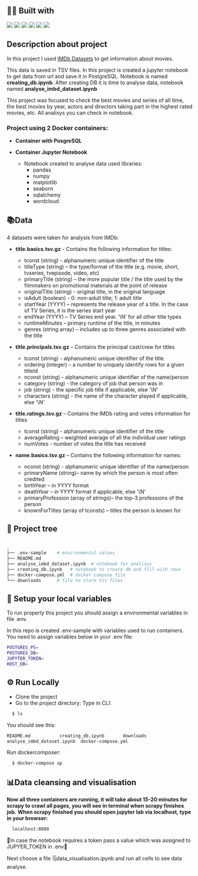 ## 👨‍💻 Built with
<img src="https://img.shields.io/badge/Python-FFD43B?style=for-the-badge&logo=python&logoColor=blue" /> <img src="https://img.shields.io/badge/Docker-2CA5E0?style=for-the-badge&logo=docker&logoColor=white"/> <img src="https://img.shields.io/badge/PostgreSQL-316192?style=for-the-badge&logo=postgresql&logoColor=white" /> <img src="https://img.shields.io/badge/Jupyter-F37626.svg?&style=for-the-badge&logo=Jupyter&logoColor=white" /> <img src="https://img.shields.io/badge/Pandas-2C2D72?style=for-the-badge&logo=pandas&logoColor=white" /> <img src="https://img.shields.io/badge/Numpy-777BB4?style=for-the-badge&logo=numpy&logoColor=white" />

##  Descripction about project
In this project I used [IMDb Datasets](https://www.imdb.com/interfaces/) to get information about movies.

This data is saved in TSV files. In this project is created a jupyter notebook to get data from url and save it in PostgreSQL. Notebook is named **creating_db.ipynb**. After creating DB it is time to analyse data, notebook named **analyse_imbd_dataset.ipynb**

This project was focused to check the best movies and series of all time, the best movies by year, actors and directors taking part in the highest rated movies, etc. All analisys you can check in notebook.

### Project using 2 Docker containers:

- **Container with PosgreSQL**

- **Container Jupyter Notebook**
    - Notebook created to analyse data used libraries: 
      - pandas
      - numpy
      - matplotlib
      - seaborn
      - sqlalchemy
      - wordcloud

## 📚Data

4 datasets were taken for analysis from IMDb:

- **title.basics.tsv.gz** - Contains the following information for titles:
   - tconst (string) - alphanumeric unique identifier of the title
   - titleType (string) – the type/format of the title (e.g. movie, short, tvseries, tvepisode, video, etc)
   - primaryTitle (string) – the more popular title / the title used by the filmmakers on promotional materials at the point of release
   - originalTitle (string) - original title, in the original language
   - isAdult (boolean) - 0: non-adult title; 1: adult title
   - startYear (YYYY) – represents the release year of a title. In the case of TV Series, it is the series start year
   - endYear (YYYY) – TV Series end year. ‘\N’ for all other title types
   - runtimeMinutes – primary runtime of the title, in minutes
   - genres (string array) – includes up to three genres associated with the title

- **title.principals.tsv.gz** – Contains the principal cast/crew for titles
   - tconst (string) - alphanumeric unique identifier of the title
   - ordering (integer) – a number to uniquely identify rows for a given titleId
   - nconst (string) - alphanumeric unique identifier of the name/person
   - category (string) - the category of job that person was in
   - job (string) - the specific job title if applicable, else '\N'
   - characters (string) - the name of the character played if applicable, else '\N'

- **title.ratings.tsv.gz** – Contains the IMDb rating and votes information for titles
   - tconst (string) - alphanumeric unique identifier of the title
   - averageRating – weighted average of all the individual user ratings
   - numVotes - number of votes the title has received


- **name.basics.tsv.gz** – Contains the following information for names:
   - nconst (string) - alphanumeric unique identifier of the name/person
   - primaryName (string)– name by which the person is most often credited
   - birthYear – in YYYY format
   - deathYear – in YYYY format if applicable, else '\N'
   - primaryProfession (array of strings)– the top-3 professions of the person
   - knownForTitles (array of tconsts) – titles the person is known for




## 🌲 Project tree
```bash

.
├── .env-sample    # environmental values
├── README.md
├── analyse_imbd_dataset.ipynb  # notebook for analisys
├── creating_db.ipynb   # notebook to create db and fill with rows
├── docker-compose.yml  # docker compose file
└── downloads      # file to store tsv files

```
## 🔑 Setup your local variables
To run properly this project you should assign a environmental variables in file .env.

In this repo is created .env-sample with variables used to run containers. You need to assign variables below in your .env file:
```bash
POSTGRES_PS=
POSTGRES_DB=
JUPYTER_TOKEN=
HOST_DB=
```
## ⚙️ Run Locally
- Clone the project
- Go to the project directory:
Type in CLI:
```bash
  $ ls
```
You should see this:
```bash
README.md			creating_db.ipynb		downloads
analyse_imbd_dataset.ipynb	docker-compose.yml
```
Run dockercomposer:
```bash
  $ docker-compose up
```


##  📊Data cleansing and visualisation
**Now all three containers are running, it will take about 15-20 minutes for scrapy to crawl all pages, you will see in terminal when scrapy finishes job.**
**When scrapy finished you should open jupyter lab via localhost, type in your browser:**
```bash
  localhost:8888
```
🚨In case the notebook requires a token pass a value which was assigned to JUPYER_TOKEN in .env🚨

Next choose a file 🗒️data_visualisation.ipynb and run all cells to see data analyse.
